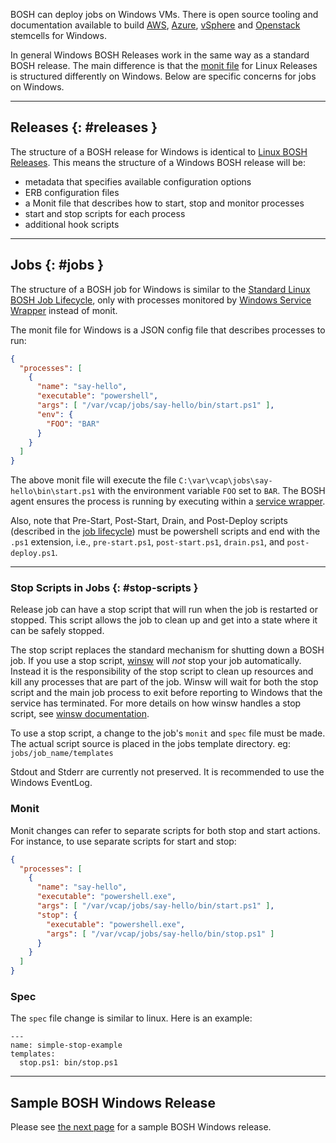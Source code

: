 BOSH can deploy jobs on Windows VMs. There is open source tooling and documentation available to build [AWS](https://github.com/cloudfoundry-incubator/aws-light-stemcell-builder), [Azure](https://github.com/cloudfoundry-incubator/bosh-windows-stemcell-builder/blob/master/azure-light-stemcell.md),
[vSphere](https://github.com/cloudfoundry-incubator/bosh-windows-stemcell-builder/blob/master/create-manual-vsphere-stemcells.md) and [Openstack](https://github.com/cloudfoundry-incubator/bosh-windows-stemcell-builder/blob/master/create-manual-openstack-stemcells.md) stemcells for Windows.

In general Windows BOSH Releases work in the same way as a standard BOSH release. The main difference is that the [monit file](create-release.md#monit) for Linux Releases is structured differently on Windows. Below are specific concerns for jobs on Windows.

---
## Releases {: #releases }

The structure of a BOSH release for Windows is identical to [Linux BOSH Releases](create-release.md).  This means the structure of a Windows BOSH release will be:

- metadata that specifies available configuration options
- ERB configuration files
- a Monit file that describes how to start, stop and monitor processes
- start and stop scripts for each process
- additional hook scripts

---
## Jobs {: #jobs }

The structure of a BOSH job for Windows is similar to the [Standard Linux BOSH Job Lifecycle](job-lifecycle.md), only with processes monitored by [Windows Service Wrapper](https://github.com/kohsuke/winsw) instead of monit.

The monit file for Windows is a JSON config file that describes processes to run:

```json
{
  "processes": [
    {
      "name": "say-hello",
      "executable": "powershell",
      "args": [ "/var/vcap/jobs/say-hello/bin/start.ps1" ],
      "env": {
        "FOO": "BAR"
      }
    }
  ]
}
```

The above monit file will execute the file `C:\var\vcap\jobs\say-hello\bin\start.ps1` with the environment variable `FOO` set to `BAR`. The BOSH agent ensures the process is running by executing within a [service wrapper](https://github.com/kohsuke/winsw).

Also, note that Pre-Start, Post-Start, Drain, and Post-Deploy scripts (described in the [job lifecycle](job-lifecycle.md)) must be powershell scripts and end with the `.ps1` extension, i.e., `pre-start.ps1`, `post-start.ps1`, `drain.ps1`, and `post-deploy.ps1`.

---
### Stop Scripts in Jobs {: #stop-scripts }

Release job can have a stop script that will run when the job is restarted or stopped. This script allows the job to clean up and get into a state where it can be safely stopped.

The stop script replaces the standard mechanism for shutting down a BOSH job. If you use a stop script, [winsw](https://github.com/kohsuke/winsw) will *not* stop your job automatically. Instead it is the responsibility of the stop script to clean up resources and kill any processes that are part of the job. Winsw will wait for both the stop script and the main job process to exit before reporting to Windows that the service has terminated. For more details on how winsw handles a stop script, see [winsw documentation](https://github.com/kohsuke/winsw/blob/master/doc/xmlConfigFile.md#stopargumentstopexecutable).

To use a stop script, a change to the job's `monit` and `spec` file must be made. The actual script source is placed in the jobs template directory. eg: `jobs/job_name/templates`

Stdout and Stderr are currently not preserved. It is recommended to use the Windows EventLog.


### Monit

Monit changes can refer to separate scripts for both stop and start actions.
For instance, to use separate scripts for start and stop:

```json
{
  "processes": [
    {
      "name": "say-hello",
      "executable": "powershell.exe",
      "args": [ "/var/vcap/jobs/say-hello/bin/start.ps1" ],
      "stop": {
        "executable": "powershell.exe",
        "args": [ "/var/vcap/jobs/say-hello/bin/stop.ps1" ]
      }
    }
  ]
}
```

### Spec

The `spec` file change is similar to linux. Here is an example:

```
---
name: simple-stop-example
templates:
  stop.ps1: bin/stop.ps1
```
---
## Sample BOSH Windows Release

Please see [the next page](windows-sample-release.md) for a sample BOSH Windows release.
